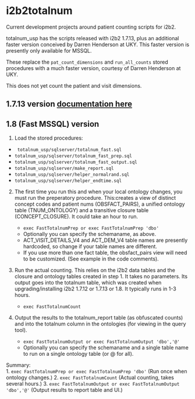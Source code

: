 # i2b2totalnum
Current development projects around patient counting scripts for i2b2. 

totalnum_usp has the scripts released with i2b2 1.7.13, plus an additional faster version conceived by Darren Henderson at UKY. This faster version is presently only available for MSSQL. 




These replace the `pat_count_dimensions` and `run_all_counts` stored procedures with a much faster version, courtesy of Darren Henderson at UKY.

This does not yet count the patient and visit dimensions.

## 1.7.13 version [documentation here](https://community.i2b2.org/wiki/display/RM/1.7.13+Release+Notes#id-1.7.13ReleaseNotes-TotalnumScriptsSetup)
## 1.8 (Fast MSSQL) version
1. Load the stored procedures:
  * ` totalnum_usp/sqlserver/totalnum_fast.sql`
  * ` totalnum_usp/sqlserver/totalnum_fast_prep.sql `
  *  ` totalnum_usp/sqlserver/totalnum_fast_output.sql `
  *  ` totalnum_usp/sqlserver/make_report.sql `
  *  ` totalnum_usp/sqlserver/helper_normalrand.sql `
  *  ` totalnum_usp/sqlserver/helper_endtime.sql  `

2. The first time you run this and when your local ontology changes, you must run the preperatory procedure. This:creates a view of distinct concept codes and patient nums (OBSFACT\_PAIRS), a unified ontology table (TNUM\_ONTOLOGY) and a transitive closure table (CONCEPT\_CLOSURE). It could take an hour to run.

     * `exec FastTotalnumPrep or exec FastTotalnumPrep 'dbo' `
     * Optionally you can specify the schemaname, as above.
     * ACT\_VISIT\_DETAILS\_V4 and ACT\_DEM\_V4 table names are presently hardcoded, so change if your table names are different.
     * If you use more than one fact table, the obsfact_pairs view will need to be customized. (See example in the code comments).

3. Run the actual counting. This relies on the i2b2 data tables and the closure and ontology tables created in step 1. It takes no parameters. Its output goes into the totalnum table, which was created when upgrading/installing i2b2 1.7.12 or 1.7.13 or 1.8. It typically runs in 1-3 hours.
     * `exec FastTotalnumCount`

4. Output the results to the totalnum_report table (as obfuscated counts) and into the totalnum column in the ontologies (for viewing in the query tool).
    * `exec FastTotalnumOutput or exec FastTotalnumOutput 'dbo','@' `
    * Optionally you can specify the schemaname and a single table name to run on a single ontology table (or @ for all).

 Summary:  
    1. `exec FastTotalnumPrep or exec FastTotalnumPrep 'dbo'` (Run once when ontology changes.) 
    2. `exec FastTotalnumCount` (Actual counting, takes several hours.) 
    3. `exec FastTotalnumOutput or exec FastTotalnumOutput 'dbo','@'` (Output results to report table and UI.)

    